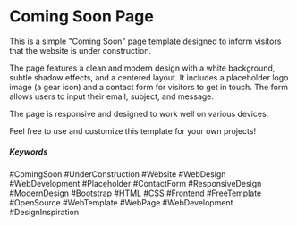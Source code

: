 # Coming Soon Page

This is a simple "Coming Soon" page template designed to inform visitors that the website is under construction.

The page features a clean and modern design with a white background, subtle shadow effects, and a centered layout. It includes a placeholder logo image (a gear icon) and a contact form for visitors to get in touch. The form allows users to input their email, subject, and message.

The page is responsive and designed to work well on various devices.

Feel free to use and customize this template for your own projects!

##### Keywords
#ComingSoon #UnderConstruction #Website #WebDesign #WebDevelopment #Placeholder #ContactForm #ResponsiveDesign #ModernDesign #Bootstrap #HTML #CSS #Frontend #FreeTemplate #OpenSource #WebTemplate #WebPage #WebDevelopment #DesignInspiration
